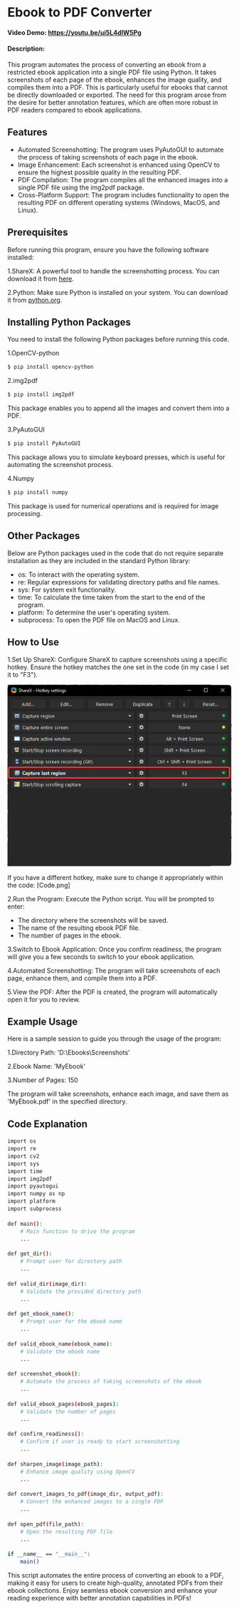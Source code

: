 # Ebook to PDF Converter
#### Video Demo: <https://youtu.be/ui5L4dlW5Pg>
#### Description:
This program automates the process of converting an ebook from a restricted ebook application into a single PDF file using Python. It takes screenshots of each page of the ebook, enhances the image quality, and compiles them into a PDF. This is particularly useful for ebooks that cannot be directly downloaded or exported. The need for this program arose from the desire for better annotation features, which are often more robust in PDF readers compared to ebook applications.

## Features
- Automated Screenshotting: The program uses PyAutoGUI to automate the process of taking screenshots of each page in the ebook.
- Image Enhancement: Each screenshot is enhanced using OpenCV to ensure the highest possible quality in the resulting PDF.
- PDF Compilation: The program compiles all the enhanced images into a single PDF file using the img2pdf package.
- Cross-Platform Support: The program includes functionality to open the resulting PDF on different operating systems (Windows, MacOS, and Linux).

## Prerequisites
Before running this program, ensure you have the following software installed:

1.ShareX: A powerful tool to handle the screenshotting process. You can download it from [here](https://getsharex.com/).

2.Python: Make sure Python is installed on your system. You can download it from [python.org](https://www.python.org/downloads/).

## Installing Python Packages
You need to install the following Python packages before running this code.

1.OpenCV-python

```bash
$ pip install opencv-python
```

2.img2pdf

```bash
$ pip install img2pdf
```
This package enables you to append all the images and convert them into a PDF.

3.PyAutoGUI

```bash
$ pip install PyAutoGUI
```
This package allows you to simulate keyboard presses, which is useful for automating the screenshot process.

4.Numpy

```bash
$ pip install numpy
```
This package is used for numerical operations and is required for image processing.

## Other Packages
Below are Python packages used in the code that do not require separate installation as they are included in the standard Python library:

- os: To interact with the operating system.
- re: Regular expressions for validating directory paths and file names.
- sys: For system exit functionality.
- time: To calculate the time taken from the start to the end of the program.
- platform: To determine the user's operating system.
- subprocess: To open the PDF file on MacOS and Linux.

## How to Use
1.Set Up ShareX: Configure ShareX to capture screenshots using a specific hotkey. Ensure the hotkey matches the one set in the code (in my case I set it to "F3").

![Capture last region hotkey on ShareX](ShareX.png)

If you have a different hotkey, make sure to change it appropriately within the code:
[Code.png]

2.Run the Program: Execute the Python script. You will be prompted to enter:

- The directory where the screenshots will be saved.
- The name of the resulting ebook PDF file.
- The number of pages in the ebook.

3.Switch to Ebook Application: Once you confirm readiness, the program will give you a few seconds to switch to your ebook application.

4.Automated Screenshotting: The program will take screenshots of each page, enhance them, and compile them into a PDF.

5.View the PDF: After the PDF is created, the program will automatically open it for you to review.

## Example Usage
Here is a sample session to guide you through the usage of the program:

1.Directory Path: 'D:\Ebooks\Screenshots'

2.Ebook Name: 'MyEbook'

3.Number of Pages: 150

The program will take screenshots, enhance each image, and save them as 'MyEbook.pdf' in the specified directory.

## Code Explanation

```bash
import os
import re
import cv2
import sys
import time
import img2pdf
import pyautogui
import numpy as np
import platform
import subprocess

def main():
    # Main function to drive the program
    ...

def get_dir():
    # Prompt user for directory path
    ...

def valid_dir(image_dir):
    # Validate the provided directory path
    ...

def get_ebook_name():
    # Prompt user for the ebook name
    ...

def valid_ebook_name(ebook_name):
    # Validate the ebook name
    ...

def screenshot_ebook():
    # Automate the process of taking screenshots of the ebook
    ...

def valid_ebook_pages(ebook_pages):
    # Validate the number of pages
    ...

def confirm_readiness():
    # Confirm if user is ready to start screenshotting
    ...

def sharpen_image(image_path):
    # Enhance image quality using OpenCV
    ...

def convert_images_to_pdf(image_dir, output_pdf):
    # Convert the enhanced images to a single PDF
    ...

def open_pdf(file_path):
    # Open the resulting PDF file
    ...

if __name__ == "__main__":
    main()
```


This script automates the entire process of converting an ebook to a PDF, making it easy for users to create high-quality, annotated PDFs from their ebook collections. Enjoy seamless ebook conversion and enhance your reading experience with better annotation capabilities in PDFs!
